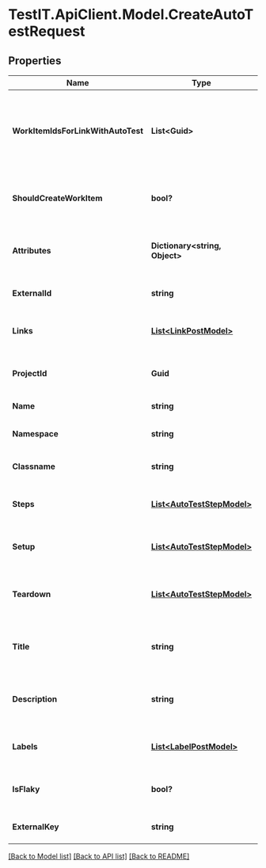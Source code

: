 # TestIT.ApiClient.Model.CreateAutoTestRequest

## Properties

Name | Type | Description | Notes
------------ | ------------- | ------------- | -------------
**WorkItemIdsForLinkWithAutoTest** | **List&lt;Guid&gt;** | Specifies the IDs of work items to link your autotest to. You can specify several IDs. | [optional] 
**ShouldCreateWorkItem** | **bool?** | Creates a test case linked to the autotest. | [optional] 
**Attributes** | **Dictionary&lt;string, Object&gt;** | Key value pair of custom work item attributes | [optional] 
**ExternalId** | **string** | External ID of the autotest | 
**Links** | [**List&lt;LinkPostModel&gt;**](LinkPostModel.md) | Collection of the autotest links | [optional] 
**ProjectId** | **Guid** | Unique ID of the autotest project | 
**Name** | **string** | Name of the autotest | 
**Namespace** | **string** | Name of the autotest namespace | [optional] 
**Classname** | **string** | Name of the autotest class | [optional] 
**Steps** | [**List&lt;AutoTestStepModel&gt;**](AutoTestStepModel.md) | Collection of the autotest steps | [optional] 
**Setup** | [**List&lt;AutoTestStepModel&gt;**](AutoTestStepModel.md) | Collection of the autotest setup steps | [optional] 
**Teardown** | [**List&lt;AutoTestStepModel&gt;**](AutoTestStepModel.md) | Collection of the autotest teardown steps | [optional] 
**Title** | **string** | Name of the autotest in autotest&#39;s card | [optional] 
**Description** | **string** | Description of the autotest in autotest&#39;s card | [optional] 
**Labels** | [**List&lt;LabelPostModel&gt;**](LabelPostModel.md) | Collection of the autotest labels | [optional] 
**IsFlaky** | **bool?** | Indicates if the autotest is marked as flaky | [optional] 
**ExternalKey** | **string** | External key of the autotest | [optional] 

[[Back to Model list]](../README.md#documentation-for-models) [[Back to API list]](../README.md#documentation-for-api-endpoints) [[Back to README]](../README.md)

